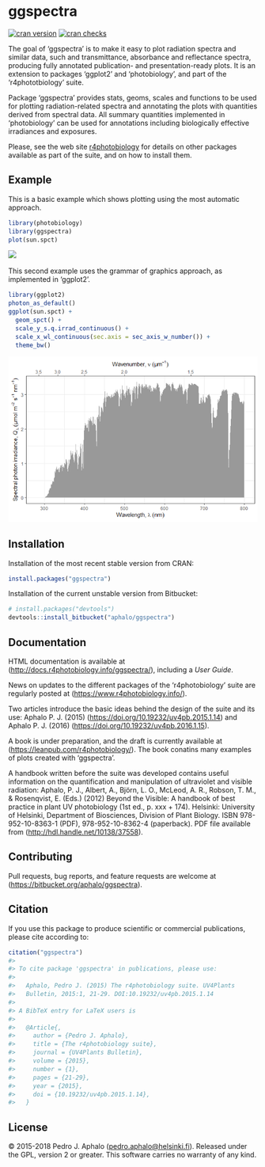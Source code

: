 
<!-- README.md is generated from README.Rmd. Please edit that file -->

# ggspectra

[![cran
version](http://www.r-pkg.org/badges/version/photobiology)](https://cran.r-project.org/package=photobiology)
[![cran
checks](https://cranchecks.info/badges/worst/photobiology)](https://cran.r-project.org/web/checks/check_results_photobiology.html)

The goal of ‘ggspectra’ is to make it easy to plot radiation spectra and
similar data, such and transmittance, absorbance and reflectance
spectra, producing fully annotated publication- and presentation-ready
plots. It is an extension to packages ‘ggplot2’ and ‘photobiology’, and
part of the ‘r4phototbiology’ suite.

Package ‘ggspectra’ provides stats, geoms, scales and functions to be
used for plotting radiation-related spectra and annotating the plots
with quantities derived from spectral data. All summary quantities
implemented in ‘photobiology’ can be used for annotations including
biologically effective irradiances and exposures.

Please, see the web site
[r4photobiology](https://www.r4photobiology.info) for details on other
packages available as part of the suite, and on how to install them.

## Example

This is a basic example which shows plotting using the most automatic
approach.

``` r
library(photobiology)
library(ggspectra)
plot(sun.spct)
```

![](man/figures/README-example-1.png)<!-- -->

This second example uses the grammar of graphics approach, as
implemented in ‘ggplot2’.

``` r
library(ggplot2)
photon_as_default()
ggplot(sun.spct) +
  geom_spct() +
  scale_y_s.q.irrad_continuous() +
  scale_x_wl_continuous(sec.axis = sec_axis_w_number()) +
  theme_bw()
```

![](man/figures/README-example2-1.png)<!-- -->

## Installation

Installation of the most recent stable version from CRAN:

``` r
install.packages("ggspectra")
```

Installation of the current unstable version from Bitbucket:

``` r
# install.packages("devtools")
devtools::install_bitbucket("aphalo/ggspectra")
```

## Documentation

HTML documentation is available at
(<http://docs.r4photobiology.info/ggspectra/>), including a *User
Guide*.

News on updates to the different packages of the ‘r4photobiology’ suite
are regularly posted at (<https://www.r4photobiology.info/>).

Two articles introduce the basic ideas behind the design of the suite
and its use: Aphalo P. J. (2015)
(<https://doi.org/10.19232/uv4pb.2015.1.14>) and Aphalo P. J. (2016)
(<https://doi.org/10.19232/uv4pb.2016.1.15>).

A book is under preparation, and the draft is currently available at
(<https://leanpub.com/r4photobiology/>). The book conatins many examples
of plots created with ‘ggspectra’.

A handbook written before the suite was developed contains useful
information on the quantification and manipulation of ultraviolet and
visible radiation: Aphalo, P. J., Albert, A., Björn, L. O., McLeod, A.
R., Robson, T. M., & Rosenqvist, E. (Eds.) (2012) Beyond the Visible: A
handbook of best practice in plant UV photobiology (1st ed., p. xxx +
174). Helsinki: University of Helsinki, Department of Biosciences,
Division of Plant Biology. ISBN 978-952-10-8363-1 (PDF),
978-952-10-8362-4 (paperback). PDF file available from
(<http://hdl.handle.net/10138/37558>).

## Contributing

Pull requests, bug reports, and feature requests are welcome at
(<https://bitbucket.org/aphalo/ggspectra>).

## Citation

If you use this package to produce scientific or commercial
publications, please cite according to:

``` r
citation("ggspectra")
#> 
#> To cite package 'ggspectra' in publications, please use:
#> 
#>   Aphalo, Pedro J. (2015) The r4photobiology suite. UV4Plants
#>   Bulletin, 2015:1, 21-29. DOI:10.19232/uv4pb.2015.1.14
#> 
#> A BibTeX entry for LaTeX users is
#> 
#>   @Article{,
#>     author = {Pedro J. Aphalo},
#>     title = {The r4photobiology suite},
#>     journal = {UV4Plants Bulletin},
#>     volume = {2015},
#>     number = {1},
#>     pages = {21-29},
#>     year = {2015},
#>     doi = {10.19232/uv4pb.2015.1.14},
#>   }
```

## License

© 2015-2018 Pedro J. Aphalo (<pedro.aphalo@helsinki.fi>). Released under
the GPL, version 2 or greater. This software carries no warranty of any
kind.
